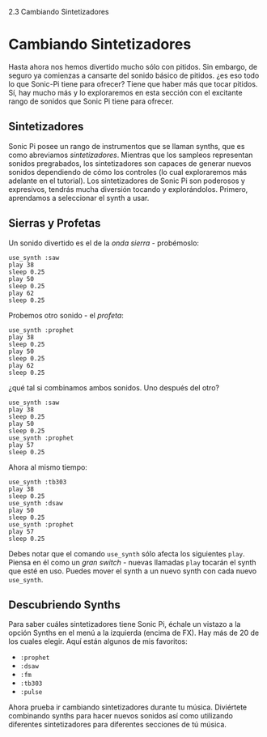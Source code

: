 2.3 Cambiando Sintetizadores

# Cambiando Sintetizadores

Hasta ahora nos hemos divertido mucho sólo con pitidos.
Sin embargo, de seguro ya comienzas a cansarte del sonido
básico de pitidos. ¿es eso todo lo que Sonic-Pi tiene para 
ofrecer? Tiene que haber más que tocar pitidos. Sí, hay mucho 
más y lo exploraremos en esta sección con el excitante rango
de sonidos que Sonic Pi tiene para ofrecer.


## Sintetizadores

Sonic Pi posee un rango de instrumentos que se llaman synths, que
es como abreviamos *sintetizadores*. Mientras que los sampleos 
representan sonidos pregrabados, los sintetizadores son capaces de
generar nuevos sonidos dependiendo de cómo los controles (lo cual
exploraremos más adelante en el tutorial). Los sintetizadores de
Sonic Pi son poderosos y expresivos, tendrás mucha diversión tocando
y explorándolos. Primero, aprendamos a seleccionar el synth a
usar.

## Sierras y Profetas

Un sonido divertido es el de la *onda sierra* - 
probémoslo:

```
use_synth :saw
play 38
sleep 0.25
play 50
sleep 0.25
play 62
sleep 0.25
```

Probemos otro sonido - el *profeta*:

```
use_synth :prophet
play 38
sleep 0.25
play 50
sleep 0.25
play 62
sleep 0.25
```

¿qué tal si combinamos ambos sonidos. Uno después del
otro?

```
use_synth :saw
play 38
sleep 0.25
play 50
sleep 0.25
use_synth :prophet
play 57
sleep 0.25

```

Ahora al mismo tiempo:

```
use_synth :tb303
play 38
sleep 0.25
use_synth :dsaw
play 50
sleep 0.25
use_synth :prophet
play 57
sleep 0.25
```

Debes notar que el comando `use_synth` sólo afecta los siguientes
`play`. Piensa en él como un *gran switch* - nuevas llamadas `play`
tocarán el synth que esté en uso. Puedes mover el synth a un nuevo
synth con cada nuevo `use_synth`.


## Descubriendo Synths

Para saber cuáles sintetizadores tiene Sonic Pi, échale un vistazo a la
opción Synths en el menú a la izquierda (encima de FX). Hay más de
20 de los cuales elegir. Aquí están algunos de mis favoritos:

* `:prophet`
* `:dsaw`
* `:fm`
* `:tb303`
* `:pulse`

Ahora prueba ir cambiando sintetizadores durante tu música. Diviértete
combinando synths para hacer nuevos sonidos así como utilizando 
diferentes sintetizadores para diferentes secciones de tú música.
